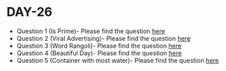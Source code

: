# DAY-26

* Question 1 (Is Prime)- Please find the question [here](./Question-1/question.pdf)
* Question 2 (Viral Advertising)- Please find the question [here](./Question-2/question.pdf)
* Question 3 (Word Rangoli)- Please find the question [here](./Question-3/question.pdf)
* Question 4 (Beautiful Day)- Please find the question [here](./Question-4/question.pdf)
* Question 5 (Container with most water)- Please find the question [here](https://leetcode.com/problems/container-with-most-water/)
